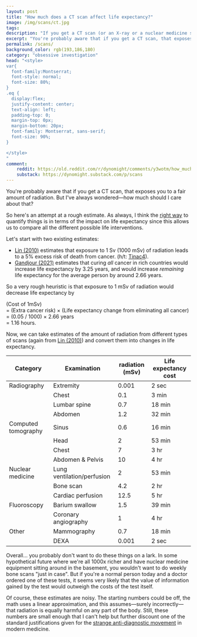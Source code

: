 ```yaml
---
layout: post
title: "How much does a CT scan affect life expectancy?"
image: /img/scans/ct.jpg
tags: 
description: "If you get a CT scan (or an X-ray or a nuclear medicine scan) is it worth worrying about the radiation?"
excerpt: "You're probably aware that if you get a CT scan, that exposes you to a fair of radiation. But I've always wondered—how much should I care about that? So here's an attempt at a rough estimate. As always, I think the right way to quantify things is in terms of the impact on life expectancy since this allows us to compare all the different possible life interventions. Let's start with two existing estimates: Lin (2010) estimates that exposure to 1 Sv (1000 mSv) of radiation leads to a 5% excess risk of death from cancer."
permalink: /scans/
background_color: rgb(193,186,180)
category: "obsessive investigation"
head: "<style>
var{
  font-family:Montserrat;
  font-style: normal;
  font-size: 80%;
}
.eq {
  display:flex;
  justify-content: center;
  text-align: left;
  padding-top: 0;
  margin-top: 0px;
  margin-bottom: 20px;
  font-family: Montserrat, sans-serif;
  font-size: 90%;
}

</style>
"
comment:
    reddit: https://old.reddit.com/r/dynomight/comments/y3wotm/how_much_does_a_ct_scan_affect_life_expectancy/
    substack: https://dynomight.substack.com/p/scans
---
```


You're probably aware that if you get a CT scan, that exposes you to a fair amount of radiation. But I've always wondered—how much should I care about that?

So here's an attempt at a rough estimate. As always, I think the [right way](/effective-selfishness/) to quantify things is in terms of the impact on life expectancy since this allows us to compare all the different possible life interventions.

Let's start with two existing estimates:

* [Lin (2010)](https://doi.org/10.4065%2Fmcp.2010.0260) estimates that exposure to 1 Sv (1000 mSv) of radiation leads to a 5% excess risk of death from cancer. (h/t: [Tinac4](https://old.reddit.com/r/slatestarcodex/comments/xm4ip1/how_dangerous_are_ct_scans/ipmnikc/)).
* [Gandjour (2021)](https://doi.org/10.1186/s12913-021-07327-x) estimates that curing *all* cancer in rich countries would increase life expectancy by 3.25 years, and would increase *remaining* life expectancy for the average person by around 2.66 years.

So a very rough heuristic is that exposure to 1 mSv of radiation would decrease life expectancy by

<div class="eq" markdown="1">

(Cost of 1mSv)  
= (Extra cancer risk) × (Life expectancy change from eliminating all cancer)  
= (0.05 / 1000) × 2.66 years  
= 1.16 hours.

</div>

Now, we can take estimates of the amount of radiation from different types of scans (again from [Lin (2010)](https://doi.org/10.4065%2Fmcp.2010.0260)) and convert them into changes in life expectancy.

| Category            | Examination                | radiation (mSv) | Life expectancy cost |
| ------------------- | -------------------------- | --------------- | -------------------- |
| Radiography         | Extremity                  | 0.001           | 2 sec                |
|                     | Chest                      | 0.1             | 3 min                |
|                     | Lumbar spine               | 0.7             | 18 min               |
|                     | Abdomen                    | 1.2             | 32 min               |
| Computed tomography | Sinus                      | 0.6             | 16 min               |
|                     | Head                       | 2               | 53 min               |
|                     | Chest                      | 7               | 3 hr                 |
|                     | Abdomen & Pelvis           | 10              | 4 hr                 |
| Nuclear medicine    | Lung ventilation/perfusion | 2               | 53 min               |
|                     | Bone scan                  | 4.2             | 2 hr                 |
|                     | Cardiac perfusion          | 12.5            | 5 hr                 |
| Fluoroscopy         | Barium swallow             | 1.5             | 39 min               |
|                     | Coronary angiography       | 1               | 4 hr                 |
| Other               | Mammography                | 0.7             | 18 min               |
|                     | DEXA                       | 0.001           | 2 sec                |

Overall... you probably don't want to do these things on a lark. In some hypothetical future where we're all 1000x richer and have nuclear medicine equipment sitting around in the basement, you wouldn't want to do weekly bone scans "just in case". But if you're a normal person today and a doctor ordered one of these tests, it seems very likely that the value of information gained by the test would outweigh the costs of the test itself.

Of course, these estimates are noisy. The starting numbers could be off, the math uses a linear approximation, and this assumes—surely incorrectly—that radiation is equally harmful on any part of the body. Still, these numbers are small enough that I can't help but further discount one of the standard justifications given for the [strange anti-diagnostic movement](/diagnostics/) in modern medicine.